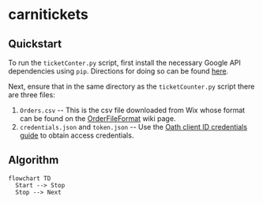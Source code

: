 # carnitickets

## Quickstart
To run the `ticketConter.py` script, first install the necessary Google API dependencies using `pip`. Directions for doing so can be found [here](https://developers.google.com/sheets/api/quickstart/python#step_1_install_the_google_client_library).

Next, ensure that in the same directory as the `ticketCounter.py` script there are three files:

1. `Orders.csv` -- This is the csv file downloaded from Wix whose format can be found on the [OrderFileFormat]() wiki page.
2. `credentials.json` and ``token.json`` -- Use the [Oath client ID credentials guide](https://developers.google.com/workspace/guides/create-credentials#oauth-client-id) to obtain access credentials.

## Algorithm

```mermaid
flowchart TD
  Start --> Stop
  Stop --> Next
```
